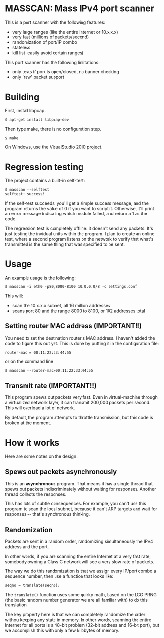 # MASSCAN: Mass IPv4 port scanner

This is a port scanner with the following features:
* very large ranges (like the entire Internet or 10.x.x.x)
* very fast (millions of packets/second)
* randomization of port/IP combo
* stateless
* kill list (easily avoid certain ranges)

This port scanner has the following limitations:
* only tests if port is open/closed, no banner checking
* only 'raw' packet support


# Building

First, install libpcap.

	$ apt-get install libpcap-dev

Then type make, there is no configuration step.

	$ make

On Windows, use the VisualStudio 2010 project.


# Regression testing

The project contains a built-in self-test:

	$ masscan --selftest
	selftest: success!

If the self-test succeeds, you'll get a simple success message, and the
program returns the value of 0 if you want to script it. Otherwise, it'll
print an error message indicating which module failed, and return a 1
as the code.

The regression test is completely offline: it doesn't send any packets.
It's just testing the invidual units within the program. I plan to create
an online test, where a second program listens on the network to verify
that what's transmitted is the same thing that was specified to be sent.


# Usage

An example usage is the following:

	$ masscan -i eth0 -p80,8000-8100 10.0.0.0/8 -c settings.conf

This will:
* scan the 10.x.x.x subnet, all 16 million addresses
* scans port 80 and the range 8000 to 8100, or 102 addresses total

## Setting router MAC address (IMPORTANT!!)

You need to set the destination router's MAC address.
I haven't added the code to figure this out yet. This is done by
putting it in the configuration file:

	router-mac = 00:11:22:33:44:55

or on the command line

	$ masscan --router-mac=00:11:22:33:44:55

## Transmit rate (IMPORTANT!!)

This program spews out packets very fast. Even in virtual-machine
through a virtualized network layer, it can transmit 200,000 packets
per second. This will overload a lot of network.

By default, the program attempts to throttle transmission, but this
code is broken at the moment.


# How it works

Here are some notes on the design.

## Spews out packets asynchronously

This is an **asynchronous** program. That means it has a single thread
that spews out packets indiscriminately without waiting for responses.
Another thread collects the responses.

This has lots of subtle consequences. For example, you can't use this
program to scan the local subnet, because it can't ARP targets and 
wait for responses -- that's synchronous thinking.

## Randomization

Packets are sent in a random order, randomizing simultaneously the IPv4
address and the port.

In other words, if you are scanning the entire Internet at a very fast
rate, somebody owning a Class C network will see a very slow rate of
packets.

The way we do this randomization is that we assign every IP/port combo
a sequence number, then use a function that looks like:

	seqno = translate(seqno);

The `translate()` function uses some quirky math, based on the LCG PRNG
(the basic random number generator we are all familiar with) to do this
translation.

The key property here is that we can completely randomize the order
withou keeping any state in memory. In other words, scanning the 
entire Internet for all ports is a 48-bit problem (32-bit address and
16-bit port), but we accomplish this with only a few kilobytes of
memory.

